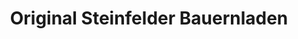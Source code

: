 ---
title: "Original Steinfelder Bauernladen"
url: /guntrams/original-steinfelder-bauernladen/
shop: Hofladen
---